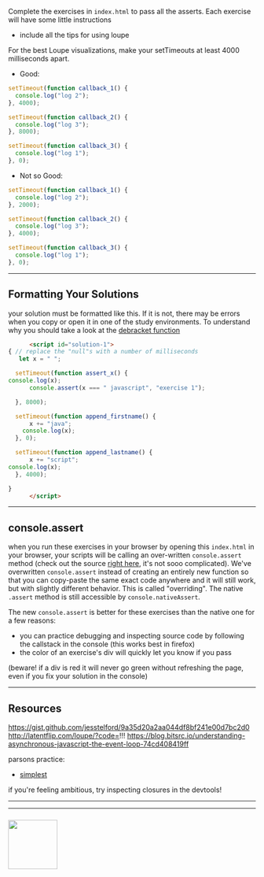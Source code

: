 Complete the exercises in ```index.html``` to pass all the asserts.  Each exercise will have some little instructions

- include all the tips for using loupe

For the best Loupe visualizations, make your setTimeouts at least 4000 milliseconds apart.
* Good:
```js
setTimeout(function callback_1() {
  console.log("log 2");
}, 4000);

setTimeout(function callback_2() {
  console.log("log 3");
}, 8000);

setTimeout(function callback_3() {
  console.log("log 1");
}, 0);
```
* Not so Good:
```js
setTimeout(function callback_1() {
  console.log("log 2");
}, 2000);

setTimeout(function callback_2() {
  console.log("log 3");
}, 4000);

setTimeout(function callback_3() {
  console.log("log 1");
}, 0);
```

---

## Formatting Your Solutions

your solution must be formatted like this.  If it is not, there may be errors when you copy or open it in one of the study environments.  To understand why you should take a look at the [debracket function](./open-in.js)
```html
      <script id="solution-1">
{ // replace the "null"s with a number of milliseconds
   let x = " ";

  setTimeout(function assert_x() {
console.log(x);
      console.assert(x === " javascript", "exercise 1");

  }, 8000);

  setTimeout(function append_firstname() {
      x += "java";
    console.log(x);
  }, 0);

  setTimeout(function append_lastname() {
      x += "script";
console.log(x);
  }, 4000);

}
      </script>
```

---

## console.assert

when you run these exercises in your browser by opening this ```index.html``` in your browser, your scripts will be calling an over-written ```console.assert``` method (check out the source [right here](./console-assert.js), it's not sooo complicated).   We've overwritten ```console.assert``` instead of creating an entirely new function so that you can copy-paste the same exact code anywhere and it will still work, but with slightly different behavior. This is called "overriding". The native ```.assert``` method is still accessible by ```console.nativeAssert```.

The new ```console.assert``` is better for these exercises than the native one for a few reasons:
* you can practice debugging and inspecting source code by following the callstack in the console (this works best in firefox)
* the color of an exercise's div will quickly let you know if you pass


(beware!  if a div is red it will never go green without refreshing the page, even if you fix your solution in the console)

---

## Resources

https://gist.github.com/jesstelford/9a35d20a2aa044df8bf241e00d7bc2d0
http://latentflip.com/loupe/?code=!!!
https://blog.bitsrc.io/understanding-asynchronous-javascript-the-event-loop-74cd408419ff

parsons practice:
* [simplest](https://janke-learning.github.io/parsonizer/?snippet=function%20close%28x%29%20%7B%0A%20%20return%20function%20closed%28%29%20%7B%0A%20%20%20%20return%20x%3B%0A%20%20%7D%0A%7D)

if you're feeling ambitious, try inspecting closures in the devtools!
___
___
### <a href="https://hackyourfuture.be" target="_blank"><img src="https://pbs.twimg.com/profile_images/984474625009741824/Bs_qKx6-_400x400.jpg" width="100" height="100"></img></a>


